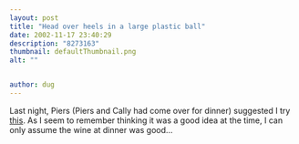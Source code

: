 ```yaml
---
layout: post
title: "Head over heels in a large plastic ball"
date: 2002-11-17 23:40:29
description: "8273163"
thumbnail: defaultThumbnail.png
alt: ""


author: dug
---
```


<p>Last night, Piers (Piers and Cally had come over for dinner) suggested I try <a href="http://www.zorb.com/">this</a>. As I seem to remember thinking it was a good idea at the time, I can only assume the wine at dinner was good...</p>
